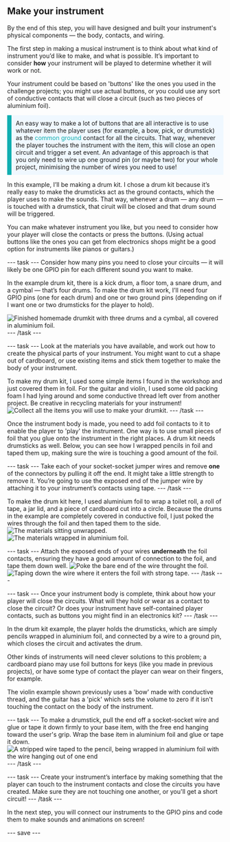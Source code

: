 ## Make your instrument

By the end of this step, you will have designed and built your instrument's physical components — the body, contacts, and wiring. 

The first step in making a musical instrument is to think about what kind of instrument you’d like to make, and what is possible. It’s important to consider **how** your instrument will be played to determine whether it will work or not.

Your instrument could be based on 'buttons' like the ones you used in the challenge projects; you might use actual buttons, or you could use any sort of conductive contacts that will close a circuit (such as two pieces of aluminium foil). 

<p style="border-left: solid; border-width:10px; border-color: #0faeb0; background-color: aliceblue; padding: 10px;">
An easy way to make a lot of buttons that are all interactive is to use whatever item the player uses (for example, a bow, pick, or drumstick) as the <span style="color: #0faeb0">common ground</span> contact for all the circuits. That way, whenever the player touches the instrument with the item, this will close an open circuit and trigger a set event. An advantage of this approach is that you only need to wire up one ground pin (or maybe two) for your whole project, minimising the number of wires you need to use!
</p>

In this example, I’ll be making a drum kit. I chose a drum kit because it’s really easy to make the drumsticks act as the ground contacts, which the player uses to make the sounds. That way, whenever a drum — any drum — is touched with a drumstick, that ciruit will be closed and that drum sound will be triggered.

You can make whatever instrument you like, but you need to consider how your player will close the contacts or press the buttons. (Using actual buttons like the ones you can get from electronics shops might be a good option for instruments like pianos or guitars.)

--- task ---
Consider how many pins you need to close your circuits — it will likely be one GPIO pin for each different sound you want to make.

In the example drum kit, there is a kick drum, a floor tom, a snare drum, and a cymbal — that’s four drums. To make the drum kit work, I’ll need four GPIO pins (one for each drum) and one or two ground pins (depending on if I want one or two drumsticks for the player to hold). 

![Finished homemade drumkit with three drums and a cymbal, all covered in aluminium foil.](images/drumkit-complete.jpg)
--- /task ---

--- task ---
Look at the materials you have available, and work out how to create the physical parts of your instrument. You might want to cut a shape out of cardboard, or use existing items and stick them together to make the body of your instrument. 

To make my drum kit, I used some simple items I found in the workshop and just covered them in foil. For the guitar and violin, I used some old packing foam I had lying around and some conductive thread left over from another project. Be creative in recycling materials for your instrument!
![Collect all the items you will use to make your drumkit.](images/materials.jpg)
--- /task ---

Once the instrument body is made, you need to add foil contacts to it to enable the player to 'play' the instrument. One way is to use small pieces of foil that you glue onto the instrument in the right places. A drum kit needs drumsticks as well. Below, you can see how I wrapped pencils in foil and taped them up, making sure the wire is touching a good amount of the foil.

--- task ---
Take each of your socket-socket jumper wires and remove **one** of the connectors by pulling it off the end. It might take a little strength to remove it. You’re going to use the exposed end of the jumper wire by attaching it to your instrument’s contacts using tape. 
--- /task ---

To make the drum kit here, I used aluminium foil to wrap a toilet roll, a roll of tape, a jar lid, and a piece of cardboard cut into a circle. Because the drums in the example are completely covered in conductive foil, I just poked the wires through the foil and then taped them to the side. 
![The materials sitting unwrapped.](images/stuff.jpg)
![The materials wrapped in aluminium foil.](images/stuff-wrapped.jpg)

--- task ---
Attach the exposed ends of your wires **underneath** the foil contacts, ensuring they have a good amount of connection to the foil, and tape them down well.
![Poke the bare end of the wire throught the foil.](images/insert-wire.jpg)
![Taping down the wire where it enters the foil with strong tape.](images/tape-wire.jpg)
--- /task ---

--- task ---
Once your instrument body is complete, think about how your player will close the circuits. What will they hold or wear as a contact to close the circuit? Or does your instrument have self-contained player contacts, such as buttons you might find in an electronics kit? 
--- /task ---

In the drum kit example, the player holds the drumsticks, which are simply pencils wrapped in aluminium foil, and connected by a wire to a ground pin, which closes the circuit and activates the drum. 

Other kinds of instruments will need clever solutions to this problem; a cardboard piano may use foil buttons for keys (like you made in previous projects), or have some type of contact the player can wear on their fingers, for example. 

The violin example shown previously uses a 'bow' made with conductive thread, and the guitar has a 'pick' which sets the volume to zero if it isn't touching the contact on the body of the instrument.

--- task ---
To make a drumstick, pull the end off a socket-socket wire and glue or tape it down firmly to your base item, with the free end hanging toward the user's grip. Wrap the base item in aluminium foil and glue or tape it down.
![A stripped wire taped to the pencil, being wrapped in aluminium foil with the wire hanging out of one end](images/9-interaction-tool.jpg)
--- /task ---

--- task ---
Create your instrument’s interface by making something that the player can touch to the instrument contacts and close the circuits you have created. Make sure they are not touching one another, or you'll get a short circuit!
--- /task ---

In the next step, you will connect our instruments to the GPIO pins and code them to make sounds and animations on screen!

--- save ---
